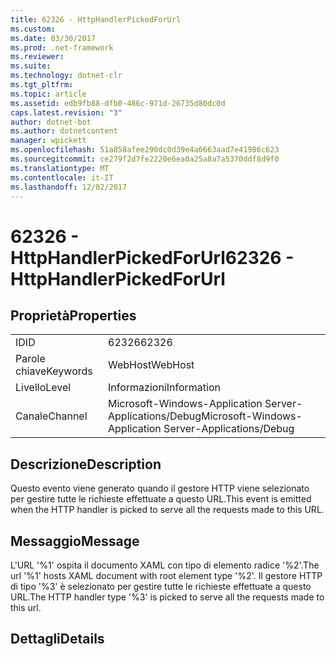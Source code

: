 ```yaml
---
title: 62326 - HttpHandlerPickedForUrl
ms.custom: 
ms.date: 03/30/2017
ms.prod: .net-framework
ms.reviewer: 
ms.suite: 
ms.technology: dotnet-clr
ms.tgt_pltfrm: 
ms.topic: article
ms.assetid: edb9fb88-dfb0-486c-971d-26735d80dc0d
caps.latest.revision: "3"
author: dotnet-bot
ms.author: dotnetcontent
manager: wpickett
ms.openlocfilehash: 51a858afee290dc0d39e4a6663aad7e41986c623
ms.sourcegitcommit: ce279f2d7fe2220e6ea0a25a8a7a5370ddf8d9f0
ms.translationtype: MT
ms.contentlocale: it-IT
ms.lasthandoff: 12/02/2017
---
```

# <a name="62326---httphandlerpickedforurl"></a><span data-ttu-id="9ac7e-102">62326 - HttpHandlerPickedForUrl</span><span class="sxs-lookup"><span data-stu-id="9ac7e-102">62326 - HttpHandlerPickedForUrl</span></span>
## <a name="properties"></a><span data-ttu-id="9ac7e-103">Proprietà</span><span class="sxs-lookup"><span data-stu-id="9ac7e-103">Properties</span></span>  
  
|||  
|-|-|  
|<span data-ttu-id="9ac7e-104">ID</span><span class="sxs-lookup"><span data-stu-id="9ac7e-104">ID</span></span>|<span data-ttu-id="9ac7e-105">62326</span><span class="sxs-lookup"><span data-stu-id="9ac7e-105">62326</span></span>|  
|<span data-ttu-id="9ac7e-106">Parole chiave</span><span class="sxs-lookup"><span data-stu-id="9ac7e-106">Keywords</span></span>|<span data-ttu-id="9ac7e-107">WebHost</span><span class="sxs-lookup"><span data-stu-id="9ac7e-107">WebHost</span></span>|  
|<span data-ttu-id="9ac7e-108">Livello</span><span class="sxs-lookup"><span data-stu-id="9ac7e-108">Level</span></span>|<span data-ttu-id="9ac7e-109">Informazioni</span><span class="sxs-lookup"><span data-stu-id="9ac7e-109">Information</span></span>|  
|<span data-ttu-id="9ac7e-110">Canale</span><span class="sxs-lookup"><span data-stu-id="9ac7e-110">Channel</span></span>|<span data-ttu-id="9ac7e-111">Microsoft-Windows-Application Server-Applications/Debug</span><span class="sxs-lookup"><span data-stu-id="9ac7e-111">Microsoft-Windows-Application Server-Applications/Debug</span></span>|  
  
## <a name="description"></a><span data-ttu-id="9ac7e-112">Descrizione</span><span class="sxs-lookup"><span data-stu-id="9ac7e-112">Description</span></span>  
 <span data-ttu-id="9ac7e-113">Questo evento viene generato quando il gestore HTTP viene selezionato per gestire tutte le richieste effettuate a questo URL.</span><span class="sxs-lookup"><span data-stu-id="9ac7e-113">This event is emitted when the HTTP handler is picked to serve all the requests made to this URL.</span></span>  
  
## <a name="message"></a><span data-ttu-id="9ac7e-114">Messaggio</span><span class="sxs-lookup"><span data-stu-id="9ac7e-114">Message</span></span>  
 <span data-ttu-id="9ac7e-115">L'URL '%1' ospita il documento XAML con tipo di elemento radice '%2'.</span><span class="sxs-lookup"><span data-stu-id="9ac7e-115">The url '%1' hosts XAML document with root element type '%2'.</span></span> <span data-ttu-id="9ac7e-116">Il gestore HTTP di tipo '%3' è selezionato per gestire tutte le richieste effettuate a questo URL.</span><span class="sxs-lookup"><span data-stu-id="9ac7e-116">The HTTP handler type '%3' is picked to serve all the requests made to this url.</span></span>  
  
## <a name="details"></a><span data-ttu-id="9ac7e-117">Dettagli</span><span class="sxs-lookup"><span data-stu-id="9ac7e-117">Details</span></span>

